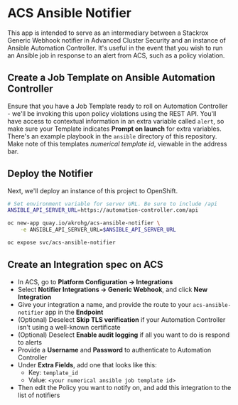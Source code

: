 # ACS Ansible Notifier
This app is intended to serve as an intermediary between a Stackrox Generic Webhook notifier in Advanced Cluster Security and an instance of Ansible Automation Controller. It's useful in the event that you wish to run an Ansible job in response to an alert from ACS, such as a policy violation.

## Create a Job Template on Ansible Automation Controller
Ensure that you have a Job Template ready to roll on Automation Controller - we'll be invoking this upon policy violations using the REST API. You'll have access to contextual information in an extra variable called `alert`, so make sure your Template indicates **Prompt on launch** for extra variables. There's an example playbook in the `ansible` directory of this repository. Make note of this templates *numerical template id*, viewable in the address bar.

## Deploy the Notifier
Next, we'll deploy an instance of this project to OpenShift.
```bash
# Set environment variable for server URL. Be sure to include /api
ANSIBLE_API_SERVER_URL=https://automation-controller.com/api

oc new-app quay.io/akrohg/acs-ansible-notifier \
    -e ANSIBLE_API_SERVER_URL=$ANSIBLE_API_SERVER_URL

oc expose svc/acs-ansible-notifier
```

## Create an Integration spec on ACS
* In ACS, go to **Platform Configuration -> Integrations**
* Select **Notifier Integrations -> Generic Webhook**, and click **New Integration**
* Give your integration a name, and provide the route to your `acs-ansible-notifier` app in the **Endpoint**
* (Optional) Deselect **Skip TLS verification** if your Automation Controller isn't using a well-known certificate
* (Optional) Deselect **Enable audit logging** if all you want to do is respond to alerts
* Provide a **Username** and **Password** to authenticate to Automation Controller
* Under **Extra Fields**, add one that looks like this:
    * Key: `template_id`
    * Value: `<your numerical ansible job template id>`
* Then edit the Policy you want to notify on, and add this integration to the list of notifiers